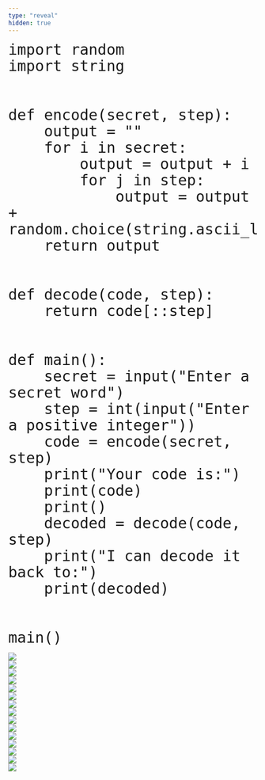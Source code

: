 ```yaml
---
type: "reveal"
hidden: true
---
```


<section>
    <pre><code style="font-size: 30px; line-height: 33px" class="language-python stretch">import random
import string
<br>
def encode(secret, step):
    output = ""
    for i in secret:
        output = output + i
        for j in step:
            output = output + random.choice(string.ascii_lowercase)
    return output
<br>
def decode(code, step):
    return code[::step]
<br>
def main():
    secret = input("Enter a secret word")
    step = int(input("Enter a positive integer"))
    code = encode(secret, step)
    print("Your code is:")
    print(code)
    print()
    decoded = decode(code, step)
    print("I can decode it back to:")
    print(decoded)
<br>
main()
</code></pre>
</section>

<section>
	<img class="stretch plain" src="/images/07/tutor12_7.png">
</section>

<section>
	<img class="stretch plain" src="/images/07/tutor12_8.png">
</section>

<section>
	<img class="stretch plain" src="/images/07/tutor12_10.png">
</section>

<section>
	<img class="stretch plain" src="/images/07/tutor12_12.png">
</section>

<section>
	<img class="stretch plain" src="/images/07/tutor12_13.png">
</section>

<section>
	<img class="stretch plain" src="/images/07/tutor12_14.png">
</section>

<section>
	<img class="stretch plain" src="/images/07/tutor12_15.png">
</section>

<section>
	<img class="stretch plain" src="/images/07/tutor12_16.png">
</section>

<section>
	<img class="stretch plain" src="/images/07/tutor12_17.png">
</section>

<section>
	<img class="stretch plain" src="/images/07/tutor12_24.png">
</section>

<section>
	<img class="stretch plain" src="/images/07/tutor12_102.png">
</section>

<section>
	<img class="stretch plain" src="/images/07/tutor12_104.png">
</section>

<section>
	<img class="stretch plain" src="/images/07/tutor12_107.png">
</section>

<section>
	<img class="stretch plain" src="/images/07/tutor12_109.png">
</section>

<section>
	<img class="stretch plain" src="/images/07/tutor12_111.png">
</section>